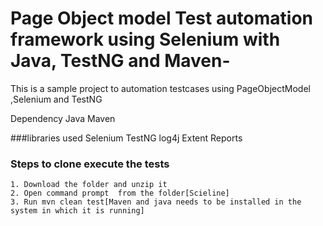 # Page Object model Test automation framework using Selenium with Java, TestNG and Maven-
This is a sample project to automation testcases using PageObjectModel ,Selenium and TestNG 

Dependency
Java
Maven

###libraries used
Selenium
TestNG
log4j
Extent Reports

### Steps to clone execute the tests
```
1. Download the folder and unzip it
2. Open command prompt  from the folder[Scieline]
3. Run mvn clean test[Maven and java needs to be installed in the system in which it is running]
```
